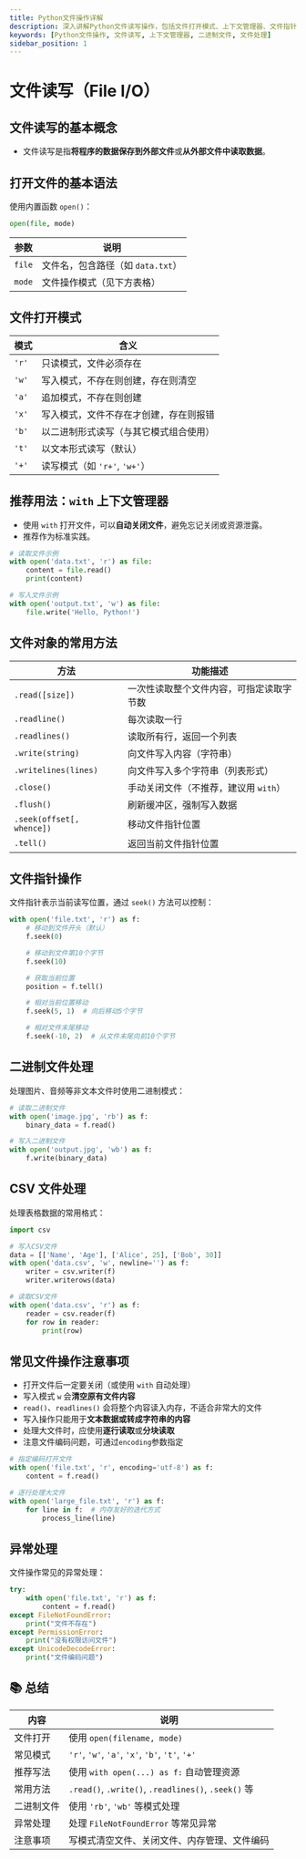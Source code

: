 ```yaml
---
title: Python文件操作详解
description: 深入讲解Python文件读写操作，包括文件打开模式、上下文管理器、文件指针操作、二进制文件处理、JSON和CSV文件处理等核心内容。
keywords: [Python文件操作, 文件读写, 上下文管理器, 二进制文件, 文件处理]
sidebar_position: 1
---
```


# 文件读写（File I/O）

## 文件读写的基本概念

-   文件读写是指**将程序的数据保存到外部文件**或**从外部文件中读取数据**。

## 打开文件的基本语法

使用内置函数 `open()`：

```python
open(file, mode)
```

| 参数   | 说明                              |
| ------ | --------------------------------- |
| `file` | 文件名，包含路径（如 `data.txt`） |
| `mode` | 文件操作模式（见下方表格）        |

## 文件打开模式

| 模式  | 含义                                   |
| ----- | -------------------------------------- |
| `'r'` | 只读模式，文件必须存在                 |
| `'w'` | 写入模式，不存在则创建，存在则清空     |
| `'a'` | 追加模式，不存在则创建                 |
| `'x'` | 写入模式，文件不存在才创建，存在则报错 |
| `'b'` | 以二进制形式读写（与其它模式组合使用） |
| `'t'` | 以文本形式读写（默认）                 |
| `'+'` | 读写模式（如 `'r+'`, `'w+'`）          |

## 推荐用法：`with` 上下文管理器

-   使用 `with` 打开文件，可以**自动关闭文件**，避免忘记关闭或资源泄露。
-   推荐作为标准实践。

```python
# 读取文件示例
with open('data.txt', 'r') as file:
    content = file.read()
    print(content)

# 写入文件示例
with open('output.txt', 'w') as file:
    file.write('Hello, Python!')
```

## 文件对象的常用方法

| 方法                      | 功能描述                                 |
| ------------------------- | ---------------------------------------- |
| `.read([size])`           | 一次性读取整个文件内容，可指定读取字节数 |
| `.readline()`             | 每次读取一行                             |
| `.readlines()`            | 读取所有行，返回一个列表                 |
| `.write(string)`          | 向文件写入内容（字符串）                 |
| `.writelines(lines)`      | 向文件写入多个字符串（列表形式）         |
| `.close()`                | 手动关闭文件（不推荐，建议用 `with`）    |
| `.flush()`                | 刷新缓冲区，强制写入数据                 |
| `.seek(offset[, whence])` | 移动文件指针位置                         |
| `.tell()`                 | 返回当前文件指针位置                     |

## 文件指针操作

文件指针表示当前读写位置，通过 `seek()` 方法可以控制：

```python
with open('file.txt', 'r') as f:
    # 移动到文件开头（默认）
    f.seek(0)

    # 移动到文件第10个字节
    f.seek(10)

    # 获取当前位置
    position = f.tell()

    # 相对当前位置移动
    f.seek(5, 1)  # 向后移动5个字节

    # 相对文件末尾移动
    f.seek(-10, 2)  # 从文件末尾向前10个字节
```

## 二进制文件处理

处理图片、音频等非文本文件时使用二进制模式：

```python
# 读取二进制文件
with open('image.jpg', 'rb') as f:
    binary_data = f.read()

# 写入二进制文件
with open('output.jpg', 'wb') as f:
    f.write(binary_data)
```

## CSV 文件处理

处理表格数据的常用格式：

```python
import csv

# 写入CSV文件
data = [['Name', 'Age'], ['Alice', 25], ['Bob', 30]]
with open('data.csv', 'w', newline='') as f:
    writer = csv.writer(f)
    writer.writerows(data)

# 读取CSV文件
with open('data.csv', 'r') as f:
    reader = csv.reader(f)
    for row in reader:
        print(row)
```

## 常见文件操作注意事项

-   打开文件后一定要关闭（或使用 `with` 自动处理）
-   写入模式 `w` 会**清空原有文件内容**
-   `read()`、`readlines()` 会将整个内容读入内存，不适合非常大的文件
-   写入操作只能用于**文本数据或转成字符串的内容**
-   处理大文件时，应使用**逐行读取**或**分块读取**
-   注意文件编码问题，可通过`encoding`参数指定

```python
# 指定编码打开文件
with open('file.txt', 'r', encoding='utf-8') as f:
    content = f.read()

# 逐行处理大文件
with open('large_file.txt', 'r') as f:
    for line in f:  # 内存友好的迭代方式
        process_line(line)
```

## 异常处理

文件操作常见的异常处理：

```python
try:
    with open('file.txt', 'r') as f:
        content = f.read()
except FileNotFoundError:
    print("文件不存在")
except PermissionError:
    print("没有权限访问文件")
except UnicodeDecodeError:
    print("文件编码问题")
```

## 📚 总结

| 内容       | 说明                                                |
| ---------- | --------------------------------------------------- |
| 文件打开   | 使用 `open(filename, mode)`                         |
| 常见模式   | `'r'`, `'w'`, `'a'`, `'x'`, `'b'`, `'t'`, `'+'`     |
| 推荐写法   | 使用 `with open(...) as f:` 自动管理资源            |
| 常用方法   | `.read()`, `.write()`, `.readlines()`, `.seek()` 等 |
| 二进制文件 | 使用 `'rb'`, `'wb'` 等模式处理                      |
| 异常处理   | 处理 `FileNotFoundError` 等常见异常                 |
| 注意事项   | 写模式清空文件、关闭文件、内存管理、文件编码        |
